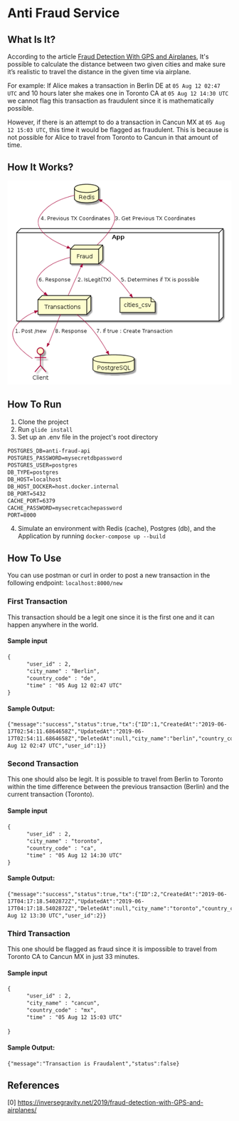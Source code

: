 # Anti Fraud Service

## What Is It?

According to the article [Fraud Detection With GPS and Airplanes](https://inversegravity.net/2019/fraud-detection-with-GPS-and-airplanes/), It's possible to calculate the distance between two given cities and
make sure it’s realistic to travel the distance in the given time via airplane.

For example: If Alice makes a transaction in Berlin DE at ``` 05 Aug 12 02:47 UTC ```
and 10 hours later she makes one in Toronto CA at ``` 05 Aug 12 14:30 UTC ``` we
cannot flag this transaction as fraudulent since it is mathematically possible.

However, if there is an attempt to do a transaction in Cancun MX
at ```05 Aug 12 15:03 UTC```, this time it would be flagged as
fraudulent. This is because is not possible for Alice to travel from Toronto to
Cancun in that amount of time.

## How It Works?

![current_app](/docs/images/anti-fraud-api.png)

## How To Run

1. Clone the project
2. Run ``` glide install ```
3. Set up an .env file in the project's root directory
```
POSTGRES_DB=anti-fraud-api
POSTGRES_PASSWORD=mysecretdbpassword
POSTGRES_USER=postgres
DB_TYPE=postgres
DB_HOST=localhost
DB_HOST_DOCKER=host.docker.internal
DB_PORT=5432
CACHE_PORT=6379
CACHE_PASSWORD=mysecretcachepassword
PORT=8000

```
4. Simulate an environment with Redis (cache), Postgres (db), and the
Application by running ``` docker-compose up --build ```


## How To Use
You can use postman or curl in order to post a new transaction in the following
endpoint: ```localhost:8000/new```

### First Transaction
This transaction should be a legit one since it is the first one and it can
happen anywhere in the world.

#### Sample input
```
{
	  "user_id" : 2,
	  "city_name" : "Berlin",
	  "country_code" : "de",
	  "time" : "05 Aug 12 02:47 UTC"
}
```
#### Sample Output:
```
{"message":"success","status":true,"tx":{"ID":1,"CreatedAt":"2019-06-17T02:54:11.6864658Z","UpdatedAt":"2019-06-17T02:54:11.6864658Z","DeletedAt":null,"city_name":"berlin","country_code":"de","time":"05 Aug 12 02:47 UTC","user_id":1}}

```

### Second Transaction
This one should also be legit. It is possible to travel from Berlin
to Toronto within the time difference between the previous transaction (Berlin)
and the current transaction (Toronto).

#### Sample input
```
{
	  "user_id" : 2,
	  "city_name" : "toronto",
	  "country_code" : "ca",
	  "time" : "05 Aug 12 14:30 UTC"
}
```

#### Sample Output:
```
{"message":"success","status":true,"tx":{"ID":2,"CreatedAt":"2019-06-17T04:17:18.5402872Z","UpdatedAt":"2019-06-17T04:17:18.5402872Z","DeletedAt":null,"city_name":"toronto","country_code":"ca","time":"05 Aug 12 13:30 UTC","user_id":2}}
```


### Third Transaction
This one should be flagged as fraud since it is impossible to travel from
Toronto CA to Cancun MX in just 33 minutes.
#### Sample input
```
{
	  "user_id" : 2,
	  "city_name" : "cancun",
	  "country_code" : "mx",
	  "time" : "05 Aug 12 15:03 UTC"

}
```
#### Sample Output:
```
{"message":"Transaction is Fraudalent","status":false}
```

## References
[0] https://inversegravity.net/2019/fraud-detection-with-GPS-and-airplanes/

